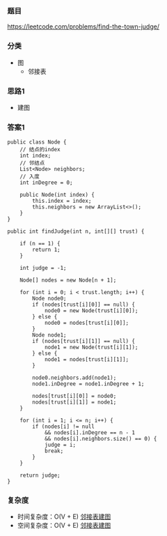### 题目
https://leetcode.com/problems/find-the-town-judge/

### 分类
* 图
    * 邻接表

### 思路1
* 建图

### 答案1
```
public class Node {
    // 结点的index
    int index;
    // 邻结点
    List<Node> neighbors;
    // 入度
    int inDegree = 0;

    public Node(int index) {
        this.index = index;
        this.neighbors = new ArrayList<>();
    }
}

public int findJudge(int n, int[][] trust) {
    
    if (n == 1) {
        return 1;
    }
    
    int judge = -1;
    
    Node[] nodes = new Node[n + 1];

    for (int i = 0; i < trust.length; i++) {
        Node node0;
        if (nodes[trust[i][0]] == null) {
            node0 = new Node(trust[i][0]);
        } else {
            node0 = nodes[trust[i][0]];
        }
        Node node1;
        if (nodes[trust[i][1]] == null) {
            node1 = new Node(trust[i][1]);
        } else {
            node1 = nodes[trust[i][1]];
        }
        
        node0.neighbors.add(node1);
        node1.inDegree = node1.inDegree + 1;
        
        nodes[trust[i][0]] = node0;
        nodes[trust[i][1]] = node1;
    }
    
    for (int i = 1; i <= n; i++) {
        if (nodes[i] != null 
            && nodes[i].inDegree == n - 1 
            && nodes[i].neighbors.size() == 0) {
            judge = i;
            break;
        }
    }
    
    return judge;
}
```

### 复杂度
* 时间复杂度：O(V + E) [邻接表建图](https://github.com/HolmesJJ/CS2040S-Data-Structures-and-Algorithms/wiki/Graph-Introduction)
* 空间复杂度：O(V + E) [邻接表建图](https://github.com/HolmesJJ/CS2040S-Data-Structures-and-Algorithms/wiki/Graph-Introduction)
